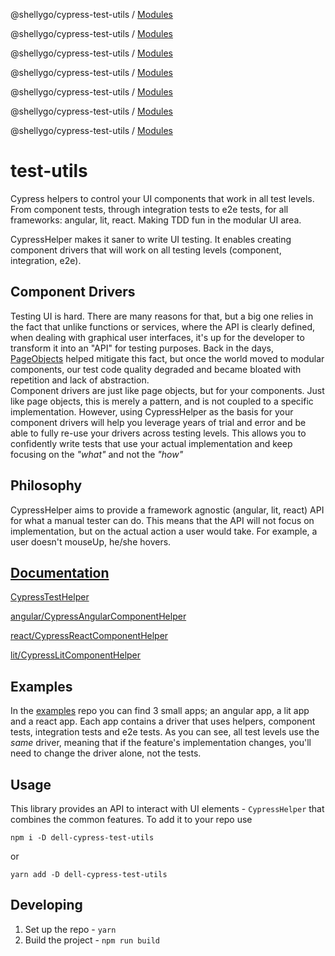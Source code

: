 @shellygo/cypress-test-utils / [Modules](modules.md)

@shellygo/cypress-test-utils / [Modules](modules.md)

@shellygo/cypress-test-utils / [Modules](modules.md)

@shellygo/cypress-test-utils / [Modules](modules.md)

@shellygo/cypress-test-utils / [Modules](modules.md)

@shellygo/cypress-test-utils / [Modules](modules.md)

@shellygo/cypress-test-utils / [Modules](modules.md)

# test-utils
Cypress helpers to control your UI components that work in all test levels. From component tests, through integration tests to e2e tests, for all frameworks: angular, lit, react.
Making TDD fun in the modular UI area.

CypressHelper makes it saner to write UI testing. It enables creating component drivers that will work on all testing levels (component, integration, e2e).

## Component Drivers
Testing UI is hard. There are many reasons for that, but a big one relies in the fact that unlike functions or services, where the API is clearly defined, 
when dealing with graphical user interfaces, it's up for the developer to transform it into an "API" for testing purposes.
Back in the days, [PageObjects](https://martinfowler.com/bliki/PageObject.html) helped mitigate this fact, but once the world moved to modular components, 
our test code quality degraded and became bloated with repetition and lack of abstraction.  
Component drivers are just like page objects, but for your components.
Just like page objects, this is merely a pattern, and is not coupled to a specific implementation.
However, using CypressHelper as the basis for your component drivers will help you leverage years of trial and error and be able to fully re-use your drivers across testing levels.
This allows you to confidently write tests that use your actual implementation and keep focusing on the *"what"* and not the *"how"*

## Philosophy
CypressHelper aims to provide a framework agnostic (angular, lit, react) API for what a manual tester can do. 
This means that the API will not focus on implementation, but on the actual action a user would take.
For example, a user doesn't mouseUp, he/she hovers.

## [Documentation](https://shellydcms.github.io/cypress-test-utils/modules.html)

[CypressTestHelper](https://shellydcms.github.io/cypress-test-utils/classes/CypressHelper.html)

[angular/CypressAngularComponentHelper](https://shellydcms.github.io/cypress-test-utils/classes/CypressAngularComponentHelper.html)

[react/CypressReactComponentHelper](https://shellydcms.github.io/cypress-test-utils/classes/CypressReactComponentHelper.html)

[lit/CypressLitComponentHelper](https://shellydcms.github.io/cypress-test-utils/classes/CypressLitComponentHelper.html)

## Examples
In the [examples](https://github.com/ShellyDCMS/cypress-test-utils-examples/tree/main) repo you can find 3 small apps; an angular app, a lit app and a react app.
Each app contains a driver that uses helpers, component tests, integration tests and e2e tests.
As you can see, all test levels use the *same* driver, meaning that if the feature's implementation changes, you'll need to change the driver alone, not the tests.

## Usage
This library provides an API to interact with UI elements - `CypressHelper` that combines the common features. 
To add it to your repo use

`npm i -D dell-cypress-test-utils`

or

`yarn add -D dell-cypress-test-utils`

## Developing
1. Set up the repo -  `yarn`
2. Build the project - `npm run build`
